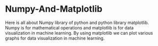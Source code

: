 # Numpy-And-Matplotlib
Here is all about Numpy library of python and python library matplotlib. Numpy is for mathematical operations and matplotlib is for data visualization in machine learning. By using matplotlib we can plot various graphs for data visualization in machine learning.
